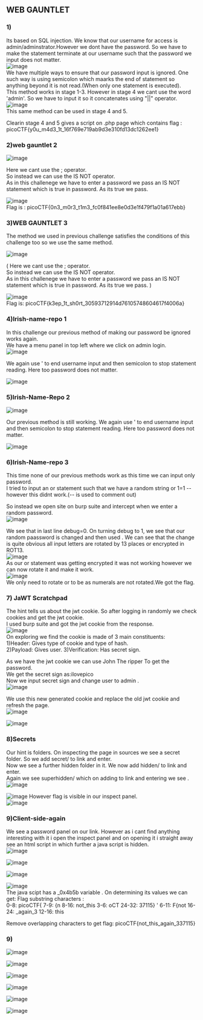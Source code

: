 ## WEB GAUNTLET
### 1)
Its based on SQL injection. We know that our username for access is admin/adminstrator.However we dont have the password. So we have to make the statement terminate at our username such that the password we input does not matter.  
![image](https://github.com/Ritwik-Rai/CSOC24/assets/143336354/91bc4ed0-d9e2-4c7f-9344-a35a5c923a4c)  
We have multiple ways to ensure that our password input is ignored. One such way is using semicolon which maarks the end of statement so anything beyond it is not read.(When only one statement is executed).  
This method works in stage 1-3.
However in stage 4 we cant use the word 'admin'. So we have to input it so it concatenates using "||" operator.  
![image](https://github.com/Ritwik-Rai/CSOC24/assets/143336354/2154abed-b560-4eb9-8b6f-86634679ca94)  
This same method can be used in stage 4 and 5.  

Clearin stage 4 and 5 gives a script on .php page which contains flag : picoCTF{y0u_m4d3_1t_16f769e719ab9d3e310fd13dc1262ee1}  

### 2)web gauntlet 2
![image](https://github.com/Ritwik-Rai/CSOC24/assets/143336354/942097df-5a27-4f07-bd52-cd80a796e3db)  

  Here we cant use the ; operator.  
So instead we can use the IS NOT operator.  
As in this challenege we have to enter a password we pass an IS NOT statement which is true in password. As its true we pass.  

![image](https://github.com/Ritwik-Rai/CSOC24/assets/143336354/f8736d26-6c6a-4f8d-b03e-2e81196edf45)    
Flag is : picoCTF{0n3_m0r3_t1m3_fc0f841ee8e0d3e1f479f1a01a617ebb}

### 3)WEB GAUNTLET 3

The method we used in previous challenge satisfies the conditions of this challenge too so we use the same method.  

![image](https://github.com/Ritwik-Rai/CSOC24/assets/143336354/942097df-5a27-4f07-bd52-cd80a796e3db)  

( Here we cant use the ; operator.  
So instead we can use the IS NOT operator.  
As in this challenege we have to enter a password we pass an IS NOT statement which is true in password. As its true we pass.  )

![image](https://github.com/Ritwik-Rai/CSOC24/assets/143336354/40dc0d4f-330a-42b8-adeb-95dccd46dcb7)   
Flag is: picoCTF{k3ep_1t_sh0rt_30593712914d76105748604617f4006a}

### 4)Irish-name-repo 1

In this challenge our previous method of making our password be ignored works again.  
We have a menu panel in top left where we click on admin login.  
![image](https://github.com/Ritwik-Rai/CSOC24/assets/143336354/5c725560-edcb-4d0a-8bd6-5d6b67ec9bfd)  


We again use ' to end username input and then semicolon to stop statement reading.
Here too password does not matter.




![image](https://github.com/Ritwik-Rai/CSOC24/assets/143336354/b8808488-d05d-4935-928b-871d17c58834)

### 5)Irish-Name-Repo  2
![image](https://github.com/Ritwik-Rai/CSOC24/assets/143336354/e54a785c-15c7-41c0-9453-11d0f7f77c24)

Our previous method is still working.
We again use ' to end username input and then semicolon to stop statement reading.
Here too password does not matter.  

![image](https://github.com/Ritwik-Rai/CSOC24/assets/143336354/824268e0-30fb-4cc7-a9e4-558e76781644)  

### 6)Irish-Name-repo 3  
This time none of our previous methods work as this time we can input only password.  
I tried to input an or statement such that we have a random string or 1=1 -- however this didnt work.(-- is used to comment out)  

So instead we open site on burp suite and intercept when we enter a random password.  
![image](https://github.com/Ritwik-Rai/CSOC24/assets/143336354/27f9642d-4e2b-4b9c-98ec-bf7229e11a67)

We see that in last line debug=0. On turning debug to 1, we see that our random paassword is changed and then used . We can see that the change is quite obvious all input letters are rotated by 13 places or encrypted in ROT13.  
![image](https://github.com/Ritwik-Rai/CSOC24/assets/143336354/edaa56a4-06ee-4102-88df-a4600ddbfaaa)  
As our or statement was getting encrypted it was not working however we can now rotate it and make it work.   
![image](https://github.com/Ritwik-Rai/CSOC24/assets/143336354/f3efd715-9f4d-4df8-a494-604ac636fcdd)  
We only need to rotate or to be as numerals are not rotated.We got the flag.  

### 7) JaWT Scratchpad
The hint tells us about the jwt cookie. So after logging in randomly we check cookies and get the jwt cookie.  
I used burp suite and got the jwt cookie from the response.  
![image](https://github.com/Ritwik-Rai/CSOC24/assets/143336354/54fea564-c2e7-4e82-a9e7-8ff86d019868)  
On exploring we find the cookie is made of 3 main constituents:  
1)Header: Gives type of cookie and type of hash.  
2)Payload: Gives user.
3)Verification: Has secret sign.  

As we have the jwt cookie we can use John The ripper To get the password.  
We get the secret sign as:ilovepico  
Now we input secret sign and change user to admin .  
![image](https://github.com/Ritwik-Rai/CSOC24/assets/143336354/f1e0a064-ab1d-4e4d-a367-d77489cd06e8)

We use this new generated cookie and replace the old jwt cookie and refresh the page.  
![image](https://github.com/Ritwik-Rai/CSOC24/assets/143336354/80466f2d-81f9-414b-b73f-ffed7d052cb8)


![image](https://github.com/Ritwik-Rai/CSOC24/assets/143336354/6be14964-51a6-4445-b675-a6057f5579ab)  

### 8)Secrets  
Our hint is folders. On inspecting the page in sources we see a secret folder. So we add secret/ to link and enter.  
Now we see a further hidden folder in it. We now add hidden/ to link and enter.  
Again we see superhidden/ which on adding to link and entering we see .   
![image](https://github.com/Ritwik-Rai/CSOC24/assets/143336354/ee5df92b-6c59-43d7-a0fc-52a5bcf59f8d)

![image](https://github.com/Ritwik-Rai/CSOC24/assets/143336354/fb16c10e-abee-41e1-995a-b00cee5203ac)
However flag is visible in our inspect panel.  
![image](https://github.com/Ritwik-Rai/CSOC24/assets/143336354/c788fcd7-354d-4adb-ba25-2db98610cc7f)

### 9)Client-side-again  
We see a password panel on our link. However as i cant find anything interesting with it i open the inspect panel and on opening it i straight away see an html script in which further a java script is hidden.  
![image](https://github.com/Ritwik-Rai/CSOC24/assets/143336354/aa9cd789-9bd2-4346-aa8c-ffa8e4557873)  

![image](https://github.com/Ritwik-Rai/CSOC24/assets/143336354/d9da7318-c8c7-4351-ae91-b4ee7548d804)  

![image](https://github.com/Ritwik-Rai/CSOC24/assets/143336354/755615a9-0367-4fe7-b7d1-166bd037127d)  

![image](https://github.com/Ritwik-Rai/CSOC24/assets/143336354/db0c5924-0581-485e-8109-48b51f87da10)  
The java scipt has a _0x4b5b variable . On determining its values we can get: 
Flag substring characters :  
        0-8:  picoCTF{
        7-9:  {n
        8-16:  not_this
        3-6:  oCT
        24-32:  37115} '
        6-11:   F{not
        16-24:  _again_3
        12-16: this   
        
  Remove overlapping characters to get flag: picoCTF{not_this_again_337115}  

### 9)  

        










![image](https://github.com/Ritwik-Rai/CSOC24/assets/143336354/35b5e6c3-e886-4bec-982b-fef733ecf451)


![image](https://github.com/Ritwik-Rai/CSOC24/assets/143336354/06d96dd9-8a3d-4891-8c70-56dbddc8b1d8)























![image](https://github.com/Ritwik-Rai/CSOC24/assets/143336354/2200364d-5971-458d-972d-863e06707671)


![image](https://github.com/Ritwik-Rai/CSOC24/assets/143336354/403c6d2d-f5bd-4b1e-bf21-0dd3ccd31940)




![image](https://github.com/Ritwik-Rai/CSOC24/assets/143336354/12d8c1ee-3acf-4b6f-ab4d-93e37871e7a6)


![image](https://github.com/Ritwik-Rai/CSOC24/assets/143336354/aed21727-a51f-4889-b280-b056ca652016)





